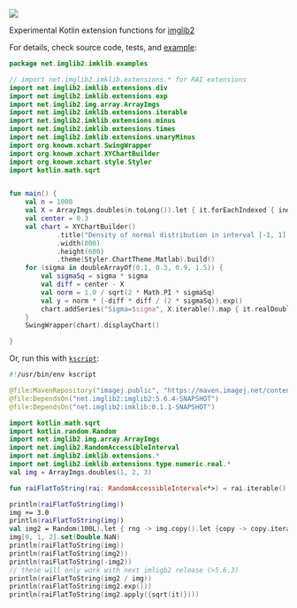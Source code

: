 [![](https://travis-ci.org/hanslovsky/imglib2-kotlib.svg?branch=master)](https://travis-ci.org/hanslovsky/imglib2-kotlib)

Experimental Kotlin extension functions for [imglib2](https://github.com/imglib/imglib2)

For details, check source code, tests, and [example](https://github.com/hanslovsky/imglib2-kotlib/blob/1bb92a3227dbb320ca3af47a47d3fa222a453f3e/src/test/kotlin/net/imglib2/examples/Plot.kt):

```kotlin
package net.imglib2.imklib.examples

// import net.imglib2.imklib.extensions.* for RAI extensions
import net.imglib2.imklib.extensions.div
import net.imglib2.imklib.extensions.exp
import net.imglib2.img.array.ArrayImgs
import net.imglib2.imklib.extensions.iterable
import net.imglib2.imklib.extensions.minus
import net.imglib2.imklib.extensions.times
import net.imglib2.imklib.extensions.unaryMinus
import org.knowm.xchart.SwingWrapper
import org.knowm.xchart.XYChartBuilder
import org.knowm.xchart.style.Styler
import kotlin.math.sqrt


fun main() {
    val n = 1000
    val X = ArrayImgs.doubles(n.toLong()).let { it.forEachIndexed { index, t -> t.setReal(index.toDouble()) }; it } / n.toDouble() * 2.0 - 1.0
    val center = 0.3
    val chart = XYChartBuilder()
            .title("Density of normal distribution in interval [-1, 1] for various sigmas")
            .width(800)
            .height(600)
            .theme(Styler.ChartTheme.Matlab).build()
    for (sigma in doubleArrayOf(0.1, 0.3, 0.9, 1.5)) {
        val sigmaSq = sigma * sigma
        val diff = center - X
        val norm = 1.0 / sqrt(2 * Math.PI * sigmaSq)
        val y = norm * (-diff * diff / (2 * sigmaSq)).exp()
        chart.addSeries("Sigma=$sigma", X.iterable().map { it.realDouble }.toDoubleArray(), y.iterable().map { it.realDouble }.toDoubleArray())
    }
    SwingWrapper(chart).displayChart()

}
```

Or, run this with [`kscript`](https://github.com/holgerbrandl/kscript):

``` kotlin
#!/usr/bin/env kscript

@file:MavenRepository("imagej.public", "https://maven.imagej.net/content/groups/public")
@file:DependsOn("net.imglib2:imglib2:5.6.4-SNAPSHOT")
@file:DependsOn("net.imglib2:imklib:0.1.1-SNAPSHOT")

import kotlin.math.sqrt
import kotlin.random.Random
import net.imglib2.img.array.ArrayImgs
import net.imglib2.RandomAccessibleInterval
import net.imglib2.imklib.extensions.*
import net.imglib2.imklib.extensions.type.numeric.real.*
val img = ArrayImgs.doubles(1, 2, 3)

fun raiFlatToString(rai: RandomAccessibleInterval<*>) = rai.iterable().joinToString(", ", prefix="${rai::class.java.simpleName}[", postfix="]")

println(raiFlatToString(img))
img += 3.0
println(raiFlatToString(img))
val img2 = Random(100L).let { rng -> img.copy().let {copy -> copy.iterable().forEach {it.timesAssign(rng.nextDouble())}; copy}}
img[0, 1, 2].set(Double.NaN)
println(raiFlatToString(img))
println(raiFlatToString(img2))
println(raiFlatToString(-img2))
// these will only work with next imligb2 release (>5.6.3)
println(raiFlatToString(img2 / img))
println(raiFlatToString(img2.exp()))
println(raiFlatToString(img2.apply({sqrt(it)})))
```

